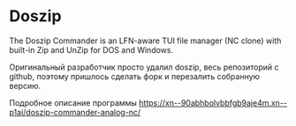 # Doszip

The Doszip Commander is an LFN-aware TUI file manager (NC clone) with built-in Zip and UnZip for DOS and Windows.

Оригинальный разработчик просто удалил doszip, весь репозиторий с github, поэтому пришлось сделать форк и перезалить собранную версию.

Подробное описание программы https://xn--90abhbolvbbfgb9aje4m.xn--p1ai/doszip-commander-analog-nc/
